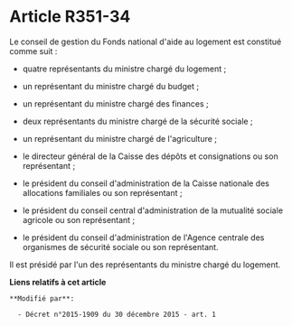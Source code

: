 # Article R351-34

Le conseil de gestion du Fonds national d'aide au logement est constitué comme suit :

- quatre  représentants du ministre chargé du logement ;

- un représentant du ministre chargé du budget ;

- un représentant du ministre chargé des finances ;

- deux représentants du ministre chargé de la sécurité sociale ;

- un représentant du ministre chargé de l'agriculture ;

- le directeur général de la Caisse des dépôts et consignations ou son représentant ;

- le président du conseil d'administration de la Caisse nationale des allocations familiales ou son représentant ;

- le président du conseil central d'administration de la mutualité sociale agricole ou son représentant ;

- le président du conseil d'administration de l'Agence centrale des organismes de sécurité sociale ou son représentant. 

Il est présidé par l'un des représentants du ministre chargé du logement.

**Liens relatifs à cet article**

	**Modifié par**:

	  - Décret n°2015-1909 du 30 décembre 2015 - art. 1
